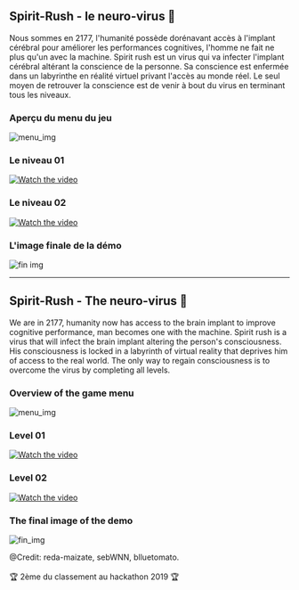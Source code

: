 ## Spirit-Rush - le neuro-virus 👾

Nous sommes en 2177, l'humanité possède dorénavant accès à l'implant cérébral pour améliorer les performances cognitives, 
l'homme ne fait ne plus qu'un avec la machine.
Spirit rush est un virus qui va infecter l'implant cérébral altérant la conscience de la personne.
Sa conscience est enfermée dans un labyrinthe en réalité virtuel privant l'accès au monde réel.
Le seul moyen de retrouver la conscience est de venir à bout du virus en terminant tous les niveaux.

### Aperçu du menu du jeu 
![menu_img](https://i.imgur.com/TYz0lrl.jpg)

### Le niveau 01
[![Watch the video](https://i.imgur.com/ojir4p8.png)](https://youtu.be/Qw97IHBsnkM)

### Le niveau 02
[![Watch the video](https://i.imgur.com/RPFOqHZ.png)](https://youtu.be/MOtsc2PRw6w)

### L'image finale de la démo
![fin img](https://i.imgur.com/UHa693s.jpg)

--------------------------------
## Spirit-Rush - The neuro-virus 👾

We are in 2177, humanity now has access to the brain implant to improve cognitive performance, 
man becomes one with the machine.
Spirit rush is a virus that will infect the brain implant altering the person's consciousness.
His consciousness is locked in a labyrinth of virtual reality that deprives him of access to the real world.
The only way to regain consciousness is to overcome the virus by completing all levels.

### Overview of the game menu
![menu_img](https://i.imgur.com/TYz0lrl.jpg)

### Level 01
[![Watch the video](https://i.imgur.com/ojir4p8.png)](https://youtu.be/Qw97IHBsnkM)

### Level 02
[![Watch the video](https://i.imgur.com/RPFOqHZ.png)](https://youtu.be/MOtsc2PRw6w)

### The final image of the demo
![fin_img](https://i.imgur.com/UHa693s.jpg)

@Credit: reda-maizate, sebWNN, blluetomato.\
\
🏆 2ème du classement au hackathon 2019 🏆
